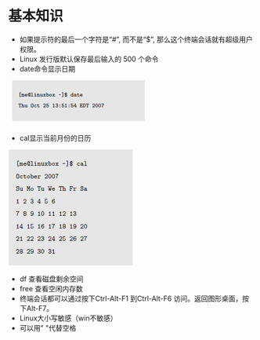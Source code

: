 # 基本知识

- 如果提示符的最后一个字符是“#”, 而不是“$”, 那么这个终端会话就有超级用户权限。
- Linux 发行版默认保存最后输入的 500 个命令
- date命令显示日期

![date](./img/jbzs/date.jpg)
- cal显示当前月份的日历

![cal](./img/jbzs/cal.jpg)
- df 查看磁盘剩余空间
- free 查看空闲内存数
- 终端会话都可以通过按下Ctrl-Alt-F1 到Ctrl-Alt-F6
访问。返回图形桌面，按下Alt-F7。
- Linux大小写敏感（win不敏感）
- 可以用" "代替空格